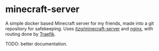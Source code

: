 # minecraft-server

A simple docker based Minecraft server for my friends, made into a git repository for safekeeping.
Uses [itzg/minecraft-server](https://hub.docker.com/r/itzg/minecraft-server) and [nginx](https://hub.docker.com/_/nginx), with routing done by [Traefik](https://hub.docker.com/_/traefik).

TODO: better documentation.

